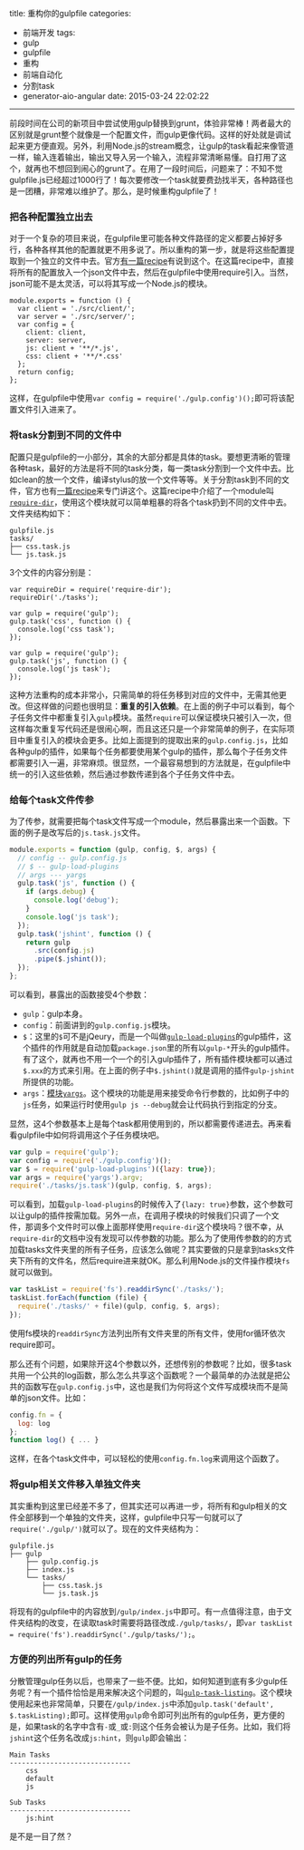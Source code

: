 title: 重构你的gulpfile
categories:
  - 前端开发
tags:
  - gulp
  - gulpfile
  - 重构
  - 前端自动化
  - 分割task
  - generator-aio-angular
date: 2015-03-24 22:02:22
---

前段时间在公司的新项目中尝试使用gulp替换到grunt，体验非常棒！两者最大的区别就是grunt整个就像是一个配置文件，而gulp更像代码。这样的好处就是调试起来更方便直观。另外，利用Node.js的stream概念，让gulp的task看起来像管道一样，输入连着输出，输出又导入另一个输入，流程非常清晰易懂。自打用了这个，就再也不想回到闹心的grunt了。在用了一段时间后，问题来了：不知不觉gulpfile.js已经超过1000行了！每次要修改一个task就要费劲找半天，各种路径也是一团糟，非常难以维护了。那么，是时候重构gulpfile了！

<!--more-->

### 把各种配置独立出去

对于一个复杂的项目来说，在gulpfile里可能各种文件路径的定义都要占掉好多行，各种各样其他的配置就更不用多说了。所以重构的第一步，就是将这些配置提取到一个独立的文件中去。官方[有一篇recipe](https://github.com/gulpjs/gulp/blob/master/docs/recipes/using-external-config-file.md)有说到这个。在这篇recipe中，直接将所有的配置放入一个json文件中去，然后在gulpfile中使用require引入。当然，json可能不是太灵活，可以将其写成一个Node.js的模块。

``` javascirpt gulp.config.js
module.exports = function () {
  var client = './src/client/';
  var server = './src/server/';
  var config = {
    client: client,
    server: server,
    js: client + '**/*.js',
    css: client + '**/*.css'
  };
  return config;
};
```

这样，在gulpfile中使用`var config = require('./gulp.config')();`即可将该配置文件引入进来了。

### 将task分割到不同的文件中

配置只是gulpfile的一小部分，其余的大部分都是具体的task。要想更清晰的管理各种task，最好的方法是将不同的task分类，每一类task分割到一个文件中去。比如clean的放一个文件，编译stylus的放一个文件等等。关于分割task到不同的文件，官方也有[一篇recipe](https://github.com/gulpjs/gulp/blob/master/docs/recipes/split-tasks-across-multiple-files.md)来专门讲这个。这篇recipe中介绍了一个module叫[`require-dir`](https://github.com/aseemk/requireDir)，使用这个模块就可以简单粗暴的将各个task扔到不同的文件中去。文件夹结构如下：

```
gulpfile.js
tasks/
├── css.task.js
└── js.task.js 
```

3个文件的内容分别是：

``` javascirpt gulpfile.js
var requireDir = require('require-dir');
requireDir('./tasks');
```

``` javascirpt css.task.js
var gulp = require('gulp');
gulp.task('css', function () {
  console.log('css task');
});
```

``` javascirpt js.task.js
var gulp = require('gulp');
gulp.task('js', function () {
  console.log('js task');
});
```

这种方法重构的成本非常小，只需简单的将任务移到对应的文件中，无需其他更改。但这样做的问题也很明显：**重复的引入依赖**。在上面的例子中可以看到，每个子任务文件中都重复引入`gulp`模块。虽然`require`可以保证模块只被引入一次，但这样每次重复写代码还是很闹心啊，而且这还只是一个非常简单的例子，在实际项目中重复引入的模块会更多。比如上面提到的提取出来的`gulp.config.js`，比如各种gulp的插件，如果每个任务都要使用某个gulp的插件，那么每个子任务文件都需要引入一遍，非常麻烦。很显然，一个最容易想到的方法就是，在gulpfile中统一的引入这些依赖，然后通过参数传递到各个子任务文件中去。

### 给每个task文件传参

为了传参，就需要把每个task文件写成一个module，然后暴露出来一个函数。下面的例子是改写后的`js.task.js`文件。

``` javascript js.task.js(update)
module.exports = function (gulp, config, $, args) {
  // config -- gulp.config.js
  // $ -- gulp-load-plugins
  // args --- yargs
  gulp.task('js', function () {
    if (args.debug) {
      console.log('debug');
    }
    console.log('js task');
  });
  gulp.task('jshint', function () {
    return gulp
      .src(config.js)
      .pipe($.jshint());
  });
};
```

可以看到，暴露出的函数接受4个参数：
* `gulp`：gulp本身。
* `config`：前面讲到的`gulp.config.js`模块。
* `$`：这里的`$`可不是jQeury，而是一个叫做[`gulp-load-plugins`](https://github.com/jackfranklin/gulp-load-plugins)的gulp插件，这个插件的作用就是自动加载`package.json`里的所有以`gulp-*`开头的gulp插件。有了这个，就再也不用一个一个的引入gulp插件了，所有插件模块都可以通过`$.xxx`的方式来引用。在上面的例子中`$.jshint()`就是调用的插件`gulp-jshint`所提供的功能。
* `args`：[模块`yargs`](https://github.com/bcoe/yargs)。这个模块的功能是用来接受命令行参数的，比如例子中的`js`任务，如果运行时使用`gulp js --debug`就会让代码执行到指定的分支。

显然，这4个参数基本上是每个task都用使用到的，所以都需要传递进去。再来看看gulpfile中如何将调用这个子任务模块吧。

``` javascript gulpfile.js(update)
var gulp = require('gulp');
var config = require('./gulp.config')();
var $ = require('gulp-load-plugins')({lazy: true});
var args = require('yargs').argv;
require('./tasks/js.task')(gulp, config, $, args);
```

可以看到，加载`gulp-load-plugins`的时候传入了`{lazy: true}`参数，这个参数可以让gulp的插件按需加载。另外一点，在调用子模块的时候我们只调了一个文件，那调多个文件时可以像上面那样使用`require-dir`这个模块吗？很不幸，从`require-dir`的文档中没有发现可以传参数的功能。那么为了使用传参数的的方式加载tasks文件夹里的所有子任务，应该怎么做呢？其实要做的只是拿到tasks文件夹下所有的文件名，然后require进来就OK。那么利用Node.js的文件操作模块`fs`就可以做到。

``` javascript
var taskList = require('fs').readdirSync('./tasks/');
taskList.forEach(function (file) {
  require('./tasks/' + file)(gulp, config, $, args);
});
```

使用fs模块的`readdirSync`方法列出所有文件夹里的所有文件，使用for循环依次require即可。

那么还有个问题，如果除开这4个参数以外，还想传别的参数呢？比如，很多task共用一个公共的log函数，那么怎么共享这个函数呢？一个最简单的办法就是把公共的函数写在`gulp.config.js`中，这也是我们为何将这个文件写成模块而不是简单的json文件。比如：

``` javascript
config.fn = {
  log: log
};
function log() { ... }
```

这样，在各个task文件中，可以轻松的使用`config.fn.log`来调用这个函数了。

### 将gulp相关文件移入单独文件夹

其实重构到这里已经差不多了，但其实还可以再进一步，将所有和gulp相关的文件全部移到一个单独的文件夹，这样，gulpfile中只写一句就可以了`require('./gulp/')`就可以了。现在的文件夹结构为：

```
gulpfile.js
├── gulp
    ├── gulp.config.js
    ├── index.js
    └── tasks/
        ├── css.task.js
        └── js.task.js
```

将现有的gulpfile中的内容放到`/gulp/index.js`中即可。有一点值得注意，由于文件夹结构的改变，在读取task时需要将路径改成`./gulp/tasks/`，即`var taskList = require('fs').readdirSync('./gulp/tasks/');`。

### 方便的列出所有gulp的任务

分散管理gulp任务以后，也带来了一些不便。比如，如何知道到底有多少gulp任务呢？有一个插件恰恰是用来解决这个问题的，叫[`gulp-task-listing`](https://github.com/OverZealous/gulp-task-listing)。这个模块使用起来也非常简单，只要在`/gulp/index.js`中添加`gulp.task('default', $.taskListing);`即可。这样使用`gulp`命令即可列出所有的gulp任务，更方便的是，如果task的名字中含有`-`或`_`或`:`则这个任务会被认为是子任务。比如，我们将`jshint`这个任务名改成`js:hint`，则`gulp`即会输出：

```
Main Tasks
------------------------------
    css
    default
    js

Sub Tasks
------------------------------
    js:hint
```

是不是一目了然？
